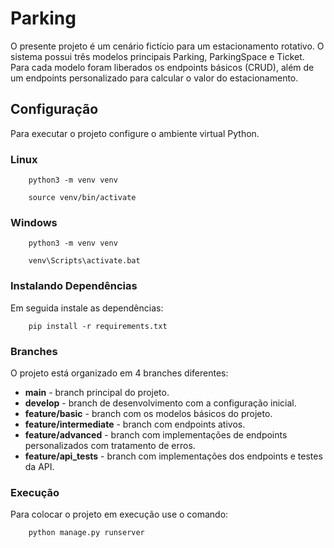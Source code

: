 # Parking

O presente projeto é um cenário fictício para um estacionamento rotativo. O sistema possui três modelos principais Parking, ParkingSpace e Ticket. Para cada modelo foram liberados os endpoints básicos (CRUD), além de um endpoints personalizado para calcular o valor do estacionamento.

## Configuração

Para executar o projeto configure o ambiente virtual Python.

### Linux

~~~
    python3 -m venv venv
~~~
~~~
    source venv/bin/activate
~~~

### Windows

~~~
    python3 -m venv venv
~~~
~~~
    venv\Scripts\activate.bat
~~~

### Instalando Dependências

Em seguida instale as dependências:

~~~
    pip install -r requirements.txt
~~~

### Branches

O projeto está organizado em 4 branches diferentes:


- **main** - branch principal do projeto.
- **develop** - branch de desenvolvimento com a configuração inicial.
- **feature/basic** - branch com os modelos básicos do projeto.
- **feature/intermediate** - branch com endpoints ativos.
- **feature/advanced** - branch com implementações de endpoints personalizados com tratamento de erros.
- **feature/api_tests** - branch com implementações dos endpoints e testes da API.


### Execução

Para colocar o projeto em execução use o comando:

~~~
    python manage.py runserver
~~~
